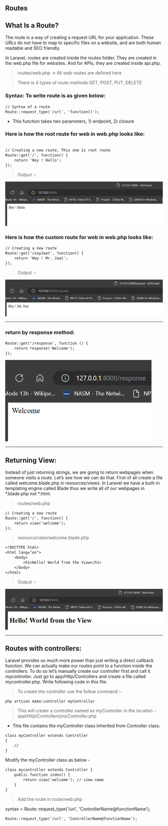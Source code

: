 ## Routes

## What Is a Route?
The route is a way of creating a request URL for your application. These URLs do not have to map to specific files on a website, and are both human readable and SEO friendly.

In Laravel, routes are created inside the routes folder. They are created in the web.php file for websites. And for APIs, they are created inside api.php.

> routes/web.php     -> All web routes are defined here

> There is 4 types of route methods GET, POST, PUT, DELETE

### Syntax: To write route is as given below:

```
// Syntax of a route
Route::request_type('/url', 'function()');
```
* This function takes two parameters, 1) endpoint, 2) closure

### Here is how the root route for web in web.php looks like:
```

// Creating a new route, This one is root route
Route::get('/', function() {
    return 'Hey ! Hello';
});

```
> Output :-

![Routes](Routes_simple.png)


### Here is how the custom route for web in web.php looks like:

```
// Creating a new route
Route::get('/sayJaat', function() {
    return 'Hey ! Mr. Jaat';
});

```
> Output :-

![Routes non root](Routes_non_root.png)

---

### return by response method:

```
Route::get('/response', function () {
    return response('Welcome');
});
```

![Return by response](return_response.png)

---
## Returning View:

Instead of just returning strings, we are going to return webpages when someone visits a route. Let’s see how we can do that. First of all create a file called welcome.blade.php in resources/views. In Laravel we have a built-in templating engine called Blade thus we write all of our webpages in *.blade.php not *.html.


> routes/web.php

```
// Creating a new route
Route::get('/', function() {
    return view('welcome');
});
```
> resourcs/view/welcome.blade.php

```
<!DOCTYPE html>
<html lang="en">
    <body>
        <h1>Hello! World from the View</h1>
    </body>
</html>
```

> Output :-

![Routes View](Routes_view.png)

----

## Routes with controllers:

Laravel provides us much more power than just writing a direct callback function. We can actually make our routes point to a function inside the controllers. To do so let’s manually create our controller first and call it mycontroller. Just go to app/Http/Controllers and create a file called mycontroller.php. Write following code in this file:

> To create the controller use the follow command :-

```
php artisan make:controller myController
```

> This will create a controller named as myController in the location - app\Http\Controllers\myController.php

* This file contains the myController class inherited from Controller class.

```
class myController extends Controller
{
    //
}
```

Modify the myController class as below -

```
class mycontroller extends Controller {
    public function index() {
        return view('welcome'); // view name
    }
}

```

> Add the route in route/web.php

syntax = Route::request_type('/url', 'ControllerName@functionName');
```
Route::request_type('/url', 'ControllerName@functionName');
```
